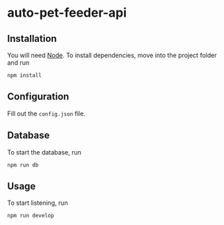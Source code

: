 # auto-pet-feeder-api

## Installation

You will need [Node](https://nodejs.org/). To install dependencies, move into
the project folder and run

```shell
npm install
```

## Configuration

Fill out the `config.json` file.

## Database

To start the database, run

```shell
npm run db
```

## Usage

To start listening, run

```shell
npm run develop
```
